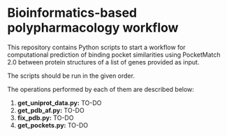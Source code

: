 # Bioinformatics-based polypharmacology workflow

This repository contains Python scripts to start a workflow for computational prediction of binding pocket similarities using PocketMatch 2.0 
between protein structures of a list of genes provided as input.

The scripts should be run in the given order. 

The operations performed by each of them are described below:

1. **get_uniprot_data.py:** TO-DO
2. **get_pdb_af.py:** TO-DO
3. **fix_pdb.py:** TO-DO
4. **get_pockets.py:** TO-DO
